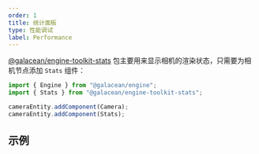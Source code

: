 ```yaml
---
order: 1
title: 统计面板
type: 性能调试
label: Performance
---
```


[@galacean/engine-toolkit-stats](https://www.npmjs.com/package/@galacean/engine-toolkit-stats) 包主要用来显示相机的渲染状态，只需要为相机节点添加 `Stats` 组件：

```typescript
import { Engine } from "@galacean/engine";
import { Stats } from "@galacean/engine-toolkit-stats";

cameraEntity.addComponent(Camera);
cameraEntity.addComponent(Stats);
```

## 示例

<playground src="text-barrage.ts"></playground>
